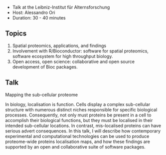 - Talk at the Leibniz-Institut für Alternsforschung
- Host: Alessandro Ori
- Duration: 30 - 40 minutes

## Topics
1. Spatial proteomics, applications, and findings
2. Involvement with R/Bioconductor: software for spatial proteomics,
   software ecosystem for high throughput biology.
3. Open access, open science: collaborative and open source
   development of Bioc packages.


## Talk

Mapping the sub-cellular proteome

In biology, localisation is function. Cells display a complex
sub-cellular structure with numerous distinct niches responsible for
specific biological processes. Consequently, not only must proteins be
present in a cell to accomplish their biological functions, but they
must be localised in their intended sub-cellular locations. In
contrast, mis-localised proteins can have serious advert
consequences. In this talk, I will describe how contemporary
experimental and computational technologies can be used to produce
proteome-wide proteins localisation maps, and how these findings are
supported by an open and collaborative suite of software packages. 

